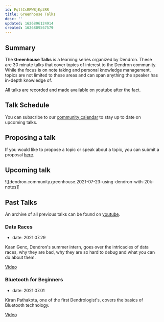 ```yaml
---
id: PqtlCsRPWBjKp3RR
title: Greenhouse Talks
desc: ''
updated: 1626896124914
created: 1626809567579
---
```


## Summary

The **Greenhouse Talks** is a learning series organized by Dendron. These are 30 minute talks that cover topics of interest to the Dendron community.  While the focus is on note taking and personal knowledge management, topics are not limited to these areas and can span anything the speaker has in-depth knowledge of. 

All talks are recorded and made available on youtube after the fact.

## Talk Schedule

You can subscribe to our [community calendar](https://calendar.google.com/calendar/embed?src=0s84hkmgkb4p699ahgicq0j16o%40group.calendar.google.com&ctz=America%2FLos_Angeles) to stay up to date on upcoming talks. 

## Proposing a talk

If you would like to propose a topic or speak about a topic, you can submit a proposal [here](https://docs.google.com/forms/d/e/1FAIpQLSdf6wLGmjhox8JMwUZh4GbCwwfniuWwZE7cYp1pb_aj-lR1gw/viewform?usp=sf_link).

## Upcoming talk

![[dendron.community.greenhouse.2021-07-23-using-dendron-with-20k-notes]]

## Past Talks

An archive of all previous talks can be found on [youtube](https://www.youtube.com/playlist?list=PLrXlRqY7c8J-lPtS82muQd4VD8pR7Vn4E).

### Data Races
- date: 2021.07.29

Kaan Genc, Dendron's summer intern, goes over the intricacies of data races, why they are bad, why they are so hard to debug and what you can do about them. 

[Video](https://www.youtube.com/watch?v=iIuzWkSlZd8&list=PLrXlRqY7c8J-lPtS82muQd4VD8pR7Vn4E&index=3) 

### Bluetooth for Beginners
- date: 2021.07.01

Kiran Pathakota, one of the first Dendrologist's, covers the basics of Bluetooth technology. 

[Video](https://www.youtube.com/watch?v=gzJdYicUjUs&list=PLrXlRqY7c8J-lPtS82muQd4VD8pR7Vn4E&index=1)